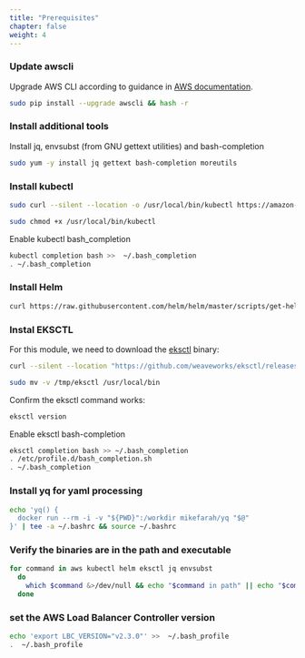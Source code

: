 ```yaml
---
title: "Prerequisites"
chapter: false
weight: 4
---
```


### Update awscli

Upgrade AWS CLI according to guidance in [AWS documentation](https://docs.aws.amazon.com/cli/latest/userguide/install-cliv2-linux.html).

```bash
sudo pip install --upgrade awscli && hash -r
```

### Install additional tools

Install jq, envsubst (from GNU gettext utilities) and bash-completion

```bash
sudo yum -y install jq gettext bash-completion moreutils
```

### Install kubectl

```bash
sudo curl --silent --location -o /usr/local/bin/kubectl https://amazon-eks.s3.us-west-2.amazonaws.com/1.21.2/2021-07-05/bin/linux/amd64/kubectl

sudo chmod +x /usr/local/bin/kubectl
```

Enable kubectl bash_completion

```bash
kubectl completion bash >>  ~/.bash_completion
. ~/.bash_completion
```

### Install Helm

```bash
curl https://raw.githubusercontent.com/helm/helm/master/scripts/get-helm-3 | bash
```

### Instal EKSCTL

For this module, we need to download the [eksctl](https://eksctl.io/) binary:

```bash
curl --silent --location "https://github.com/weaveworks/eksctl/releases/latest/download/eksctl_$(uname -s)_amd64.tar.gz" | tar xz -C /tmp

sudo mv -v /tmp/eksctl /usr/local/bin
```

Confirm the eksctl command works:

```bash
eksctl version
```

Enable eksctl bash-completion

```bash
eksctl completion bash >> ~/.bash_completion
. /etc/profile.d/bash_completion.sh
. ~/.bash_completion
```

### Install yq for yaml processing

```bash
echo 'yq() {
  docker run --rm -i -v "${PWD}":/workdir mikefarah/yq "$@"
}' | tee -a ~/.bashrc && source ~/.bashrc
```

### Verify the binaries are in the path and executable

```bash
for command in aws kubectl helm eksctl jq envsubst 
  do
    which $command &>/dev/null && echo "$command in path" || echo "$command NOT FOUND"
  done
```

### set the AWS Load Balancer Controller version

```bash
echo 'export LBC_VERSION="v2.3.0"' >>  ~/.bash_profile
.  ~/.bash_profile
```
